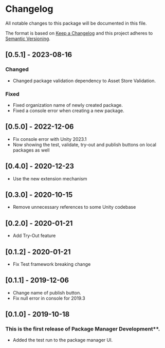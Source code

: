 # Changelog

All notable changes to this package will be documented in this file.

The format is based on [Keep a Changelog](http://keepachangelog.com/en/1.0.0/) and this project adheres to [Semantic Versioning](http://semver.org/spec/v2.0.0.html).

## [0.5.1] - 2023-08-16

### Changed

- Changed package validation dependency to Asset Store Validation.

### Fixed

- Fixed organization name of newly created package.
- Fixed a console error when creating a new package. 

## [0.5.0] - 2022-12-06
- Fix console error with Unity 2023.1
- Now showing the test, validate, try-out and publish buttons on local packages as well

## [0.4.0] - 2020-12-23
- Use the new extension mechanism

## [0.3.0] - 2020-10-15
- Remove unnecessary references to some Unity codebase

## [0.2.0] - 2020-01-21
- Add Try-Out feature

## [0.1.2] - 2020-01-21
- Fix Test framework breaking change

## [0.1.1] - 2019-12-06

- Change name of publish button.
- Fix null error in console for 2019.3

## [0.1.0] - 2019-10-18
### This is the first release of Package Manager Development**.

- Added the test run to the package manager UI.
